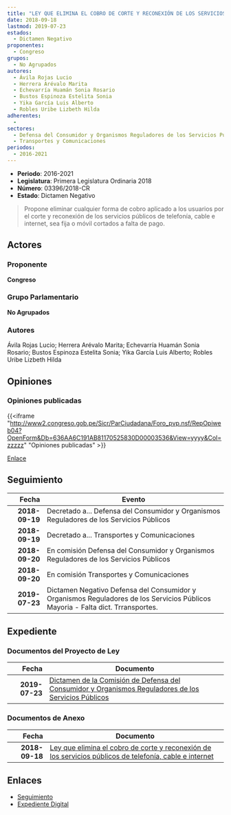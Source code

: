 ```yaml
---
title: "LEY QUE ELIMINA EL COBRO DE CORTE Y RECONEXIÓN DE LOS SERVICIOS PÚBLICOS DE TELEFONÍA, CABLE E INTERNET"
date: 2018-09-18
lastmod: 2019-07-23
estados: 
  - Dictamen Negativo
proponentes: 
  - Congreso
grupos: 
  - No Agrupados
autores: 
  - Ávila Rojas Lucio
  - Herrera Arévalo Marita
  - Echevarría Huamán Sonia Rosario
  - Bustos Espinoza Estelita Sonia
  - Yika García Luis Alberto
  - Robles Uribe Lizbeth Hilda
adherentes: 
  - 
sectores: 
  - Defensa del Consumidor y Organismos Reguladores de los Servicios Públicos
  - Transportes y Comunicaciones
periodos: 
  - 2016-2021
---
```


- **Periodo**: 2016-2021
- **Legislatura**: Primera Legislatura Ordinaria 2018
- **Número**: 03396/2018-CR
- **Estado**: Dictamen Negativo

> Propone eliminar cualquier forma de cobro aplicado a los usuarios por el corte y reconexión de los servicios públicos de telefonía, cable e internet, sea fija o móvil cortados a falta de pago.


## Actores

### Proponente

**Congreso**

### Grupo Parlamentario

**No Agrupados**

### Autores

Ávila Rojas Lucio; Herrera Arévalo Marita; Echevarría Huamán Sonia Rosario; Bustos Espinoza Estelita Sonia; Yika García Luis Alberto; Robles Uribe Lizbeth Hilda


## Opiniones

### Opiniones publicadas

{{<iframe "http://www2.congreso.gob.pe/Sicr/ParCiudadana/Foro_pvp.nsf/RepOpiweb04?OpenForm&Db=636AA6C191AB81170525830D00003536&View=yyyy&Col=zzzzz" "Opiniones publicadas" >}}

[Enlace](http://www2.congreso.gob.pe/Sicr/ParCiudadana/Foro_pvp.nsf/RepOpiweb04?OpenForm&Db=636AA6C191AB81170525830D00003536&View=yyyy&Col=zzzzz)

## Seguimiento

| Fecha | Evento |
|------:|--------|
| **2018-09-19** | Decretado a... Defensa del Consumidor y Organismos Reguladores de los Servicios Públicos|
| **2018-09-19** | Decretado a... Transportes y Comunicaciones|
| **2018-09-20** | En comisión Defensa del Consumidor y Organismos Reguladores de los Servicios Públicos|
| **2018-09-20** | En comisión Transportes y Comunicaciones|
| **2019-07-23** | Dictamen Negativo Defensa del Consumidor y Organismos Reguladores de los Servicios Públicos Mayoria - Falta dict. Trransportes.|


## Expediente


### Documentos del Proyecto de Ley

| Fecha | Documento |
|------:|--------|
| **2019-07-23** | [Dictamen de la Comisión de Defensa del Consumidor y Organismos Reguladores de los Servicios Públicos](http://www.leyes.congreso.gob.pe/Documentos/2016_2021/Dictamenes/Proyectos_de_Ley/03396DC06MAY20190723.pdf) |

### Documentos de Anexo

| Fecha | Documento |
|------:|--------|
| **2018-09-18** | [Ley que elimina el cobro de corte y reconexión de los servicios públicos de telefonía, cable e internet](http://www.leyes.congreso.gob.pe/Documentos/2016_2021/Proyectos_de_Ley_y_de_Resoluciones_Legislativas/PL0339620180918.pdf) |

## Enlaces 

- [Seguimiento](http://www2.congreso.gob.pe/Sicr/TraDocEstProc/CLProLey2016.nsf/f7fff46988ca05b1052578e100829cc7/4bfc42c15fa60e170525830c007f69db?OpenDocument)
- [Expediente Digital](http://www2.congreso.gob.pe/Sicr/TraDocEstProc/CLProLey2016.nsf/f7fff46988ca05b1052578e100829cc7/4bfc42c15fa60e170525830c007f69db?OpenDocument&Click=05257FB7005EB655.eb71d0cf91d8294e05256cdf006b5706/$Body/0.1C6C)
